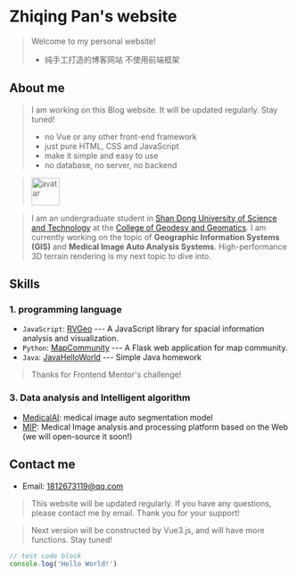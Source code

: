 # Zhiqing Pan's website
> Welcome to my personal website! 
> - 纯手工打造的博客网站 不使用前端框架
## About me

> I am working on this Blog website. It will be updated regularly. Stay tuned!
> - no Vue or any other front-end framework
> - just pure HTML, CSS and JavaScript
> - make it simple and easy to use
> - no database, no server, no backend



> <img src="https://avatars.githubusercontent.com/u/82391775?v=4" width="50" height="50" alt="avatar"/>

> I am an undergraduate student in [Shan Dong University of Science and Technology](https://en.sdust.edu.cn) at the [College of Geodesy and Geomatics](https://gc.sdust.edu.cn/). I am currently working on the topic of **Geographic Information Systems (GIS)** and **Medical Image Auto Analysis Systems**. High-performance 3D terrain rendering is my next topic to dive into.

## Skills

### 1. programming language
* `JavaScript`: [RVGeo](https://github.com/pzq123456/RVGeo/tree/main/rvgeo) --- A JavaScript library for spacial information analysis and visualization. 
* `Python`: [MapCommunity](https://github.com/pzq123456/mapcommunity) --- A Flask web application for map community. 
* `Java`: [JavaHelloWorld](https://github.com/pzq123456/JAVAhelloWorld) --- Simple Java homework 


> Thanks for Frontend Mentor's challenge!

### 3. Data analysis and Intelligent algorithm

* [MedicalAI](https://github.com/pzq123456/MdicalAI): medical image auto segmentation model
* [MIP](https://github.com/pzq123456/MIP): Medical Image analysis and processing platform based on the Web (we will open-source it soon!)

## Contact me
- Email: 1812673119@qq.com

> This website will be updated regularly. If you have any questions, please contact me by email. Thank you for your support!

> Next version will be constructed by Vue3.js, and will have more functions. Stay tuned!

```javascript
// test code block
console.log('Hello World!')
```